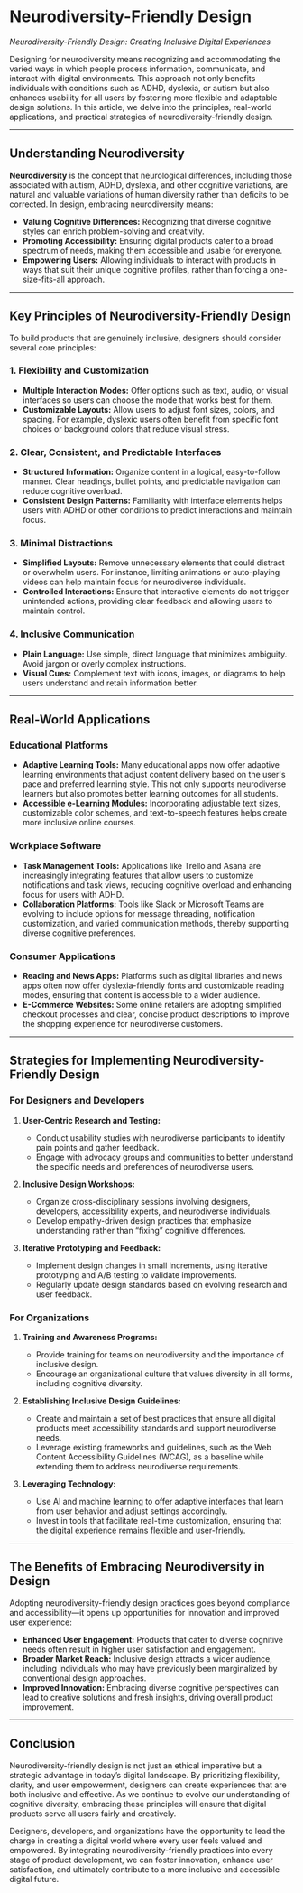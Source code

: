 # Neurodiversity-Friendly Design

*Neurodiversity-Friendly Design: Creating Inclusive Digital Experiences*

Designing for neurodiversity means recognizing and accommodating the varied ways in which people process information, communicate, and interact with digital environments. This approach not only benefits individuals with conditions such as ADHD, dyslexia, or autism but also enhances usability for all users by fostering more flexible and adaptable design solutions. In this article, we delve into the principles, real-world applications, and practical strategies of neurodiversity-friendly design.

---

## Understanding Neurodiversity

**Neurodiversity** is the concept that neurological differences, including those associated with autism, ADHD, dyslexia, and other cognitive variations, are natural and valuable variations of human diversity rather than deficits to be corrected. In design, embracing neurodiversity means:

- **Valuing Cognitive Differences:** Recognizing that diverse cognitive styles can enrich problem-solving and creativity.
- **Promoting Accessibility:** Ensuring digital products cater to a broad spectrum of needs, making them accessible and usable for everyone.
- **Empowering Users:** Allowing individuals to interact with products in ways that suit their unique cognitive profiles, rather than forcing a one-size-fits-all approach.

---

## Key Principles of Neurodiversity-Friendly Design

To build products that are genuinely inclusive, designers should consider several core principles:

### 1. **Flexibility and Customization**

- **Multiple Interaction Modes:** Offer options such as text, audio, or visual interfaces so users can choose the mode that works best for them.
- **Customizable Layouts:** Allow users to adjust font sizes, colors, and spacing. For example, dyslexic users often benefit from specific font choices or background colors that reduce visual stress.

### 2. **Clear, Consistent, and Predictable Interfaces**

- **Structured Information:** Organize content in a logical, easy-to-follow manner. Clear headings, bullet points, and predictable navigation can reduce cognitive overload.
- **Consistent Design Patterns:** Familiarity with interface elements helps users with ADHD or other conditions to predict interactions and maintain focus.

### 3. **Minimal Distractions**

- **Simplified Layouts:** Remove unnecessary elements that could distract or overwhelm users. For instance, limiting animations or auto-playing videos can help maintain focus for neurodiverse individuals.
- **Controlled Interactions:** Ensure that interactive elements do not trigger unintended actions, providing clear feedback and allowing users to maintain control.

### 4. **Inclusive Communication**

- **Plain Language:** Use simple, direct language that minimizes ambiguity. Avoid jargon or overly complex instructions.
- **Visual Cues:** Complement text with icons, images, or diagrams to help users understand and retain information better.

---

## Real-World Applications

### Educational Platforms

- **Adaptive Learning Tools:** Many educational apps now offer adaptive learning environments that adjust content delivery based on the user's pace and preferred learning style. This not only supports neurodiverse learners but also promotes better learning outcomes for all students.
- **Accessible e-Learning Modules:** Incorporating adjustable text sizes, customizable color schemes, and text-to-speech features helps create more inclusive online courses.

### Workplace Software

- **Task Management Tools:** Applications like Trello and Asana are increasingly integrating features that allow users to customize notifications and task views, reducing cognitive overload and enhancing focus for users with ADHD.
- **Collaboration Platforms:** Tools like Slack or Microsoft Teams are evolving to include options for message threading, notification customization, and varied communication methods, thereby supporting diverse cognitive preferences.

### Consumer Applications

- **Reading and News Apps:** Platforms such as digital libraries and news apps often now offer dyslexia-friendly fonts and customizable reading modes, ensuring that content is accessible to a wider audience.
- **E-Commerce Websites:** Some online retailers are adopting simplified checkout processes and clear, concise product descriptions to improve the shopping experience for neurodiverse customers.

---

## Strategies for Implementing Neurodiversity-Friendly Design

### For Designers and Developers

1. **User-Centric Research and Testing:**
    - Conduct usability studies with neurodiverse participants to identify pain points and gather feedback.
    - Engage with advocacy groups and communities to better understand the specific needs and preferences of neurodiverse users.

2. **Inclusive Design Workshops:**
    - Organize cross-disciplinary sessions involving designers, developers, accessibility experts, and neurodiverse individuals.
    - Develop empathy-driven design practices that emphasize understanding rather than “fixing” cognitive differences.

3. **Iterative Prototyping and Feedback:**
    - Implement design changes in small increments, using iterative prototyping and A/B testing to validate improvements.
    - Regularly update design standards based on evolving research and user feedback.

### For Organizations

1. **Training and Awareness Programs:**
    - Provide training for teams on neurodiversity and the importance of inclusive design.
    - Encourage an organizational culture that values diversity in all forms, including cognitive diversity.

2. **Establishing Inclusive Design Guidelines:**
    - Create and maintain a set of best practices that ensure all digital products meet accessibility standards and support neurodiverse needs.
    - Leverage existing frameworks and guidelines, such as the Web Content Accessibility Guidelines (WCAG), as a baseline while extending them to address neurodiverse requirements.

3. **Leveraging Technology:**
    - Use AI and machine learning to offer adaptive interfaces that learn from user behavior and adjust settings accordingly.
    - Invest in tools that facilitate real-time customization, ensuring that the digital experience remains flexible and user-friendly.

---

## The Benefits of Embracing Neurodiversity in Design

Adopting neurodiversity-friendly design practices goes beyond compliance and accessibility—it opens up opportunities for innovation and improved user experience:

- **Enhanced User Engagement:** Products that cater to diverse cognitive needs often result in higher user satisfaction and engagement.
- **Broader Market Reach:** Inclusive design attracts a wider audience, including individuals who may have previously been marginalized by conventional design approaches.
- **Improved Innovation:** Embracing diverse cognitive perspectives can lead to creative solutions and fresh insights, driving overall product improvement.

---

## Conclusion

Neurodiversity-friendly design is not just an ethical imperative but a strategic advantage in today’s digital landscape. By prioritizing flexibility, clarity, and user empowerment, designers can create experiences that are both inclusive and effective. As we continue to evolve our understanding of cognitive diversity, embracing these principles will ensure that digital products serve all users fairly and creatively.

Designers, developers, and organizations have the opportunity to lead the charge in creating a digital world where every user feels valued and empowered. By integrating neurodiversity-friendly practices into every stage of product development, we can foster innovation, enhance user satisfaction, and ultimately contribute to a more inclusive and accessible digital future.